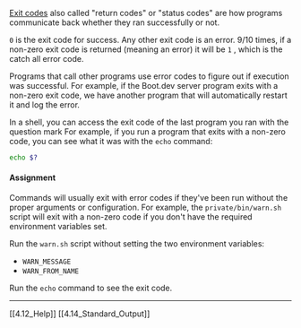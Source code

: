 [Exit codes](https://en.wikipedia.org/wiki/Exit_status) also called "return codes" or "status codes" are how programs communicate
back whether they ran successfully or not.

```0``` is the exit code for success. 
Any other exit code is an error. 
9/10 times, if a non-zero exit code is returned (meaning an error) it will be ```1``` ,
which is the catch all error code.

Programs that call other  programs use error codes to figure out if execution was successful. 
For example, if the Boot.dev server program exits with a non-zero exit code, 
we have another program that will automatically restart it and log the error. 

In a shell, you can access the exit code of the last program you ran with the question mark
For example, if you run a program that exits with a non-zero code, you can see what it was with the ```echo``` command:

``` bash
echo $?
```

#### Assignment
Commands will usually exit with error codes if they've been run without the proper arguments or configuration. 
For example, the ```private/bin/warn.sh``` script will exit with a non-zero code if you don't have the required environment variables set.

Run the ```warn.sh``` script without setting the two environment variables:
- ```WARN_MESSAGE```
- ```WARN_FROM_NAME```

Run the ```echo``` command to see the exit code. 

---
[[4.12_Help]]
[[4.14_Standard_Output]]